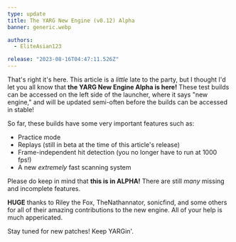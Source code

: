 ```yaml
---
type: update
title: The YARG New Engine (v0.12) Alpha
banner: generic.webp

authors:
  - EliteAsian123

release: "2023-08-16T04:47:11.526Z"
---
```


That's right it's here. This article is a *little* late to the party, but I thought I'd let you all know that **the YARG New Engine Alpha is here!** These test builds can be accessed on the left side of the launcher, where it says "new engine," and will be updated semi-often before the builds can be accessed in stable!

So far, these builds have some very important features such as:
 * Practice mode
 * Replays (still in beta at the time of this article's release)
 * Frame-independent hit detection (you no longer have to run at 1000 fps!)
 * A new *extremely* fast scanning system

Please do keep in mind that **this is in ALPHA!** There are still *many* missing and incomplete features.

**HUGE** thanks to Riley the Fox, TheNathannator, sonicfind, and some others for all of their amazing contributions to the new engine. All of your help is much appericated.  

Stay tuned for new patches! Keep YARGin'.